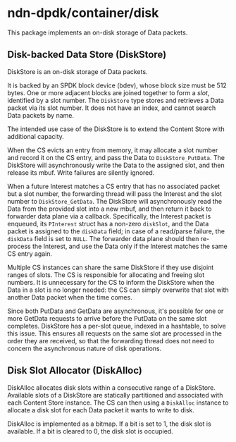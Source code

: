 # ndn-dpdk/container/disk

This package implements an on-disk storage of Data packets.

## Disk-backed Data Store (DiskStore)

DiskStore is an on-disk storage of Data packets.

It is backed by an SPDK block device (bdev), whose block size must be 512 bytes.
One or more adjacent blocks are joined together to form a *slot*, identified by a slot number.
The `DiskStore` type stores and retrieves a Data packet via its slot number.
It does not have an index, and cannot search Data packets by name.

The intended use case of the DiskStore is to extend the Content Store with additional capacity.

When the CS evicts an entry from memory, it may allocate a slot number and record it on the CS entry, and pass the Data to `DiskStore_PutData`.
The DiskStore will asynchronously write the Data to the assigned slot, and then release its mbuf.
Write failures are silently ignored.

When a future Interest matches a CS entry that has no associated packet but a slot number, the forwarding thread will pass the Interest and the slot number to `DiskStore_GetData`.
The DiskStore will asynchronously read the Data from the provided slot into a new mbuf, and then return it back to forwarder data plane via a callback.
Specifically, the Interest packet is enqueued, its `PInterest` struct has a non-zero `diskSlot`, and the Data packet is assigned to the `diskData` field; in case of a read/parse failure, the `diskData` field is set to `NULL`.
The forwarder data plane should then re-process the Interest, and use the Data only if the Interest matches the same CS entry again.

Multiple CS instances can share the same DiskStore if they use disjoint ranges of slots.
The CS is responsible for allocating and freeing slot numbers.
It is unnecessary for the CS to inform the DiskStore when the Data in a slot is no longer needed: the CS can simply overwrite that slot with another Data packet when the time comes.

Since both PutData and GetData are asynchronous, it's possible for one or more GetData requests to arrive before the PutData on the same slot completes.
DiskStore has a per-slot queue, indexed in a hashtable, to solve this issue.
This ensures all requests on the same slot are processed in the order they are received, so that the forwarding thread does not need to concern the asynchronous nature of disk operations.

## Disk Slot Allocator (DiskAlloc)

DiskAlloc allocates disk slots within a consecutive range of a DiskStore.
Available slots of a DiskStore are statically partitioned and associated with each Content Store instance.
The CS can then using a `DiskAlloc` instance to allocate a disk slot for each Data packet it wants to write to disk.

DiskAlloc is implemented as a bitmap.
If a bit is set to 1, the disk slot is available.
If a bit is cleared to 0, the disk slot is occupied.
